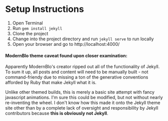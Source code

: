 # Setup Instructions

1. Open Terminal
2. Run `gem install jekyll`
3. Clone the project
4. Change into the project directory and run `jekyll serve` to run locally
5. Open your browser and go to http://localhost:4000/

#### ModernBlo theme caveat found upon closer examination:

Apparently ModernBlo's creator ripped out all of the functionality of Jekyll. To sum it up, all posts and content will need to be manually built -  not command-friendy due to missing a ton of the generative conventions afforded by Ruby that make Jekyll what it is.

Unlike other themed builds, this is merely a basic site attempt with fancy javascript animations. I'm sure this could be modified, but not without nearly re-inventing the wheel. I don't know how this made it onto the Jekyll theme site other than by a complete lack of oversight and responsibility by Jekyll contributors because **this is obviously not Jekyll**.
